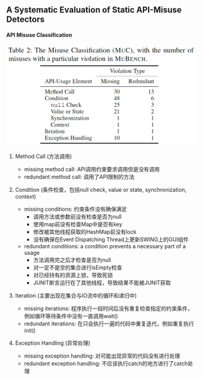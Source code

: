 ## A Systematic Evaluation of Static API-Misuse Detectors

#### API Misuse Classification

![MUC_MUBENCH](../Images/MUC_MUBENCH.png)

1. Method Call (方法调用)

    * missing method call: API调用约束要求调用但是没有调用
    * redundant method call: 调用了API限制的方法
2. Condition (条件检查，包括null check, value or state, synchronization, context)
    * missing conditions: 约束条件没有确保满足
        * 调用方法或参数前没有检查是否为null
        * 使用map前没有检查Map中是否有key
        * 修改被其他线程获取的HashMap前没有lock
        * 没有确保在Event Dispatching Thread上更新SWING上的GUI组件
    * redundant conditions: a condition prevents a necessary part of a usage
        * 方法调用完之后才检查是否为null
        * 对一定不是空的集合进行isEmpty检查
        * 对已经持有的资源上锁，导致死锁
        * JUNIT断言运行在了其他线程，导致结果不能被JUNIT获取
3. Iteration (主要出现在集合与IO流中的循环和递归中)
    * missing iterations: 程序执行一段时间后没有重复检查指定的约束条件，例如循环等待条件中没有一直调用wait()
    * redundant iterations: 在只会执行一遍的代码中重复迭代，例如重复执行init()
4. Exception Handling (异常处理)
    * missing exception handling: 对可能出现异常的代码没有进行处理
    * redundant exception handling: 不应该执行catch的地方进行了catch处理





